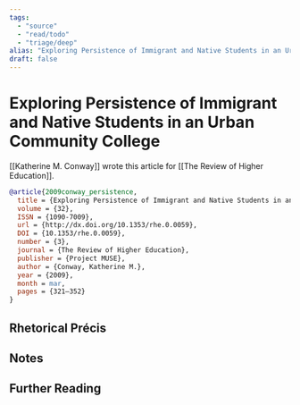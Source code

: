 ```yaml
---
tags:
  - "source"
  - "read/todo"
  - "triage/deep"
alias: "Exploring Persistence of Immigrant and Native Students in an Urban Community College"
draft: false
---
```

# Exploring Persistence of Immigrant and Native Students in an Urban Community College

[[Katherine M. Conway]] wrote this article for [[The Review of Higher Education]].

```bibtex
@article{2009conway_persistence,
  title = {Exploring Persistence of Immigrant and Native Students in an Urban Community College},
  volume = {32},
  ISSN = {1090-7009},
  url = {http://dx.doi.org/10.1353/rhe.0.0059},
  DOI = {10.1353/rhe.0.0059},
  number = {3},
  journal = {The Review of Higher Education},
  publisher = {Project MUSE},
  author = {Conway, Katherine M.},
  year = {2009},
  month = mar,
  pages = {321–352}
}
```

## Rhetorical Précis

## Notes

## Further Reading
